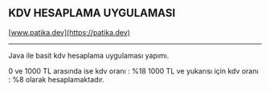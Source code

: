 ## KDV HESAPLAMA UYGULAMASI

[www.patika.dev](https://patika.dev)

--------------------------------------------------------------------------------------

Java ile basit kdv hesaplama uygulaması yapımı. 

 0 ve 1000 TL arasında ise kdv oranı : %18
1000 TL ve yukarısı için kdv oranı : %8  olarak hesaplamaktadır. 



